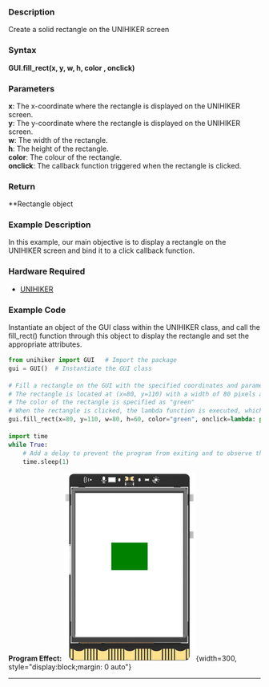 ### **Description**
Create a solid rectangle on the UNIHIKER screen
### **Syntax**
**GUI.fill_rect(x, y, w, h, color , onclick)**
### **Parameters**
**x**:  The x-coordinate where the rectangle is displayed on the UNIHIKER screen.  
**y**:  The y-coordinate where the rectangle is displayed on the UNIHIKER screen.  
**w**:  The width of the rectangle.  
**h**:  The height of the rectangle.  
**color**:  The colour of the rectangle.  
**onclick**:  The callback function triggered when the rectangle is clicked.
### **Return**
**Rectangle object
### **Example Description**
In this example, our main objective is to display a rectangle on the UNIHIKER screen and bind it to a click callback function.
### **Hardware Required**

- [UNIHIKER](https://www.dfrobot.com/product-2691.html)  

### **Example Code**
Instantiate an object of the GUI class within the UNIHIKER class, and call the fill_rect() function through this object to display the rectangle and set the appropriate attributes.  

```python
from unihiker import GUI   # Import the package
gui = GUI()  # Instantiate the GUI class

# Fill a rectangle on the GUI with the specified coordinates and parameters
# The rectangle is located at (x=80, y=110) with a width of 80 pixels and a height of 60 pixels
# The color of the rectangle is specified as "green"
# When the rectangle is clicked, the lambda function is executed, which prints "fill rect clicked" to the console
gui.fill_rect(x=80, y=110, w=80, h=60, color="green", onclick=lambda: print("fill rect clicked"))

import time
while True:
    # Add a delay to prevent the program from exiting and to observe the effects
    time.sleep(1)

```  

**Program Effect:**
![image.png](img/3.fill_rect()/1718940754891-b30ab14b-fc0a-4457-9f29-c3aa14e139db.png){width=300, style="display:block;margin: 0 auto"}  

---  


